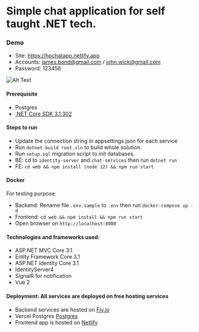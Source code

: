 # Simple chat application for self taught .NET tech.

### Demo

- Site: https://hpchatapp.netlify.app
- Accounts: james.bond@gmail.com / john.wick@gmail.com
- Password: 123456

![Alt Text](https://media.giphy.com/media/Iw2NotaxdgtOolwL7z/giphy.gif)

#### Prerequisite

- Postgres
- [.NET Core SDK 3.1.302](https://www.microsoft.com/net/download/all)

#### Steps to run

- Update the connection string in appsettings.json for each service
- Run `dotnet build root.sln` to build whole solution.
- Run `setup.sql` migration script to init databases.
- BE: cd to `identity-server` and `chat-services` then run `dotnet run`
- FE: `cd web && npm install (node 12) && npm run start`

#### Docker

For testing purpose:

- Backend: Rename file `.env.sample` to `.env` then run `docker-compose up -d`
- Frontend: `cd web && npm install && npm run start`
- Open browser on `http://localhost:8080`

#### Technologies and frameworks used:

- ASP.NET MVC Core 3.1
- Entity Framework Core 3.1
- ASP.NET Identity Core 3.1
- IdentityServer4
- SignalR for notification
- Vue 2

#### Deployment: All services are deployed on free hosting services

- Backend services are hosted on [Fly.io](https://fly.io/)
- Vercel Postgres [Postgres](https://vercel.com/docs/storage/vercel-postgres)
- Frontend app is hosted on [Netlify](https://www.netlify.com/)
